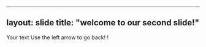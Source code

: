 ----
layout: slide
title: "welcome to our second slide!"
---
Your text
Use the left arrow to go back! !
